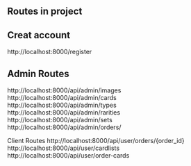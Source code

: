 Routes in project 
-----------------

Creat account
-------------
http://localhost:8000/register

Admin Routes
------------
http://localhost:8000/api/admin/images
http://localhost:8000/api/admin/cards
http://localhost:8000/api/admin/types
http://localhost:8000/api/admin/rarities
http://localhost:8000/api/admin/sets
http://localhost:8000/api/admin/orders/

Client Routes
http://localhost:8000/api/user/orders/{order_id}
http://localhost:8000/api/user/cardlists
http://localhost:8000/api/user/order-cards




